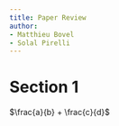 ```yaml
---
title: Paper Review
author:
- Matthieu Bovel
- Solal Pirelli
---
```


# Section 1

$\frac{a}{b} + \frac{c}{d}$